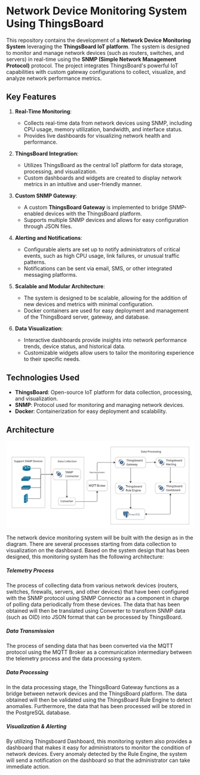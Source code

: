# Network Device Monitoring System Using ThingsBoard

This repository contains the development of a **Network Device Monitoring System** leveraging the **ThingsBoard IoT platform**. The system is designed to monitor and manage network devices (such as routers, switches, and servers) in real-time using the **SNMP (Simple Network Management Protocol)** protocol. The project integrates ThingsBoard's powerful IoT capabilities with custom gateway configurations to collect, visualize, and analyze network performance metrics.

## Key Features

1. **Real-Time Monitoring**:

   - Collects real-time data from network devices using SNMP, including CPU usage, memory utilization, bandwidth, and interface status.
   - Provides live dashboards for visualizing network health and performance.

2. **ThingsBoard Integration**:

   - Utilizes ThingsBoard as the central IoT platform for data storage, processing, and visualization.
   - Custom dashboards and widgets are created to display network metrics in an intuitive and user-friendly manner.

3. **Custom SNMP Gateway**:

   - A custom **ThingsBoard Gateway** is implemented to bridge SNMP-enabled devices with the ThingsBoard platform.
   - Supports multiple SNMP devices and allows for easy configuration through JSON files.

4. **Alerting and Notifications**:

   - Configurable alerts are set up to notify administrators of critical events, such as high CPU usage, link failures, or unusual traffic patterns.
   - Notifications can be sent via email, SMS, or other integrated messaging platforms.

5. **Scalable and Modular Architecture**:

   - The system is designed to be scalable, allowing for the addition of new devices and metrics with minimal configuration.
   - Docker containers are used for easy deployment and management of the ThingsBoard server, gateway, and database.

6. **Data Visualization**:
   - Interactive dashboards provide insights into network performance trends, device status, and historical data.
   - Customizable widgets allow users to tailor the monitoring experience to their specific needs.

## Technologies Used

- **ThingsBoard**: Open-source IoT platform for data collection, processing, and visualization.
- **SNMP**: Protocol used for monitoring and managing network devices.
- **Docker**: Containerization for easy deployment and scalability.

## Architecture

   <img src="images/architecture.jpg" alt="asset">

The network device monitoring system will be built with the design as in the diagram. There are several processes starting from data collection to visualization on the dashboard. Based on the system design that has been designed, this monitoring system has the following architecture:

##### Telemetry Process

The process of collecting data from various network devices (routers, switches, firewalls, servers, and other devices) that have been configured with the SNMP protocol using SNMP Connector as a component in charge of polling data periodically from these devices. The data that has been obtained will then be translated using Converter to transform SNMP data (such as OID) into JSON format that can be processed by ThingsBoard.

##### Data Transmission

The process of sending data that has been converted via the MQTT protocol using the MQTT Broker as a communication intermediary between the telemetry process and the data processing system.

##### Data Processing

In the data processing stage, the ThingsBoard Gateway functions as a bridge between network devices and the ThingsBoard platform. The data obtained will then be validated using the ThingsBoard Rule Engine to detect anomalies. Furthermore, the data that has been processed will be stored in the PostgreSQL database.

##### Visualization & Alerting

By utilizing Thingsboard Dashboard, this monitoring system also provides a dashboard that makes it easy for administrators to monitor the condition of network devices. Every anomaly detected by the Rule Engine, the system will send a notification on the dashboard so that the administrator can take immediate action.
